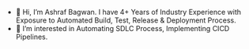 - 👋 Hi, I’m Ashraf Bagwan. I have 4+ Years of Industry Experience with Exposure to Automated Build, Test, Release & Deployment Process. 
- 👀 I’m interested in Automating SDLC Process, Implementing CICD Pipelines.

<!---
Ashraf-B/Ashraf-B is a ✨ special ✨ repository because its `README.md` (this file) appears on your GitHub profile.
You can click the Preview link to take a look at your changes.
--->
